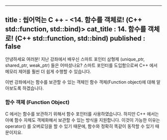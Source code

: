 -----------------
title : 씹어먹는 C ++ - <14. 함수를 객체로! (C++ std::function, std::bind)>
cat_title : 14. 함수를 객체로! (C++ std::function, std::bind)
published : false
-----------------

안녕하세요 여러분! 지난 강좌에서 배우신 스마트 포인터 삼형제 (unique_ptr, shared_ptr, weak_ptr) 들은 어떠셨나요? 스마트 포인터를 도입함으로써 C++ 에서 메모리 제어를 훨씬 더 쉽게 수행할 수 있습니다.

이번 강좌에서는 함수를 보관할 수 있는 객체인 함수 객체(Function object)에 대해 알아보도록 하겠습니다. 

### 함수 객체 (Function Object)

C 에서는 함수를 보관하기 위해서 함수 포인터를 사용하였습니다. 하지만 C++ 에서는 아예 함수 자체도 객체화해서 보관할 수 있는 방식을 지원합니다. 이것이 가능한 이유는 operator() 를 오버로딩을 할 수 있기 때문에, 함수와 정확히 똑같이 동작할 수 있기 때문이지요.

